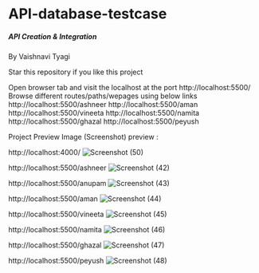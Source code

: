 # API-database-testcase
<h5>API Creation & Integration</h5>
By Vaishnavi Tyagi

Star this repository if you like this project

Open browser tab and visit the localhost at the port 
http://localhost:5500/
Browse different routes/paths/wepages using below links
http://localhost:5500/ashneer
http://localhost:5500/aman
http://localhost:5500/vineeta
http://localhost:5500/namita
http://localhost:5500/ghazal
http://localhost:5500/peyush



Project Preview
Image (Screenshot) preview :

http://localhost:4000/
![Screenshot (50)](https://user-images.githubusercontent.com/123761898/217490333-f69b0df4-ec64-46e4-b2d9-a199dddbfad0.png)


http://localhost:5500/ashneer
![Screenshot (42)](https://user-images.githubusercontent.com/123761898/217491125-0c0e90d8-e833-4990-8b13-cb7214c13042.png)


http://localhost:5500/anupam
![Screenshot (43)](https://user-images.githubusercontent.com/123761898/217490998-1fe60ce0-ec58-4dbc-8be7-09a186946484.png)


http://localhost:5500/aman
![Screenshot (44)](https://user-images.githubusercontent.com/123761898/217490894-6dbc53d8-ce07-406b-8bad-ba36e063bbed.png)

http://localhost:5500/vineeta
![Screenshot (45)](https://user-images.githubusercontent.com/123761898/217490822-d87c1b1c-6c6f-4d4f-b32b-b40e84203bd9.png)

http://localhost:5500/namita
![Screenshot (46)](https://user-images.githubusercontent.com/123761898/217490779-2678b815-e213-4110-847a-ab4114399afa.png)

http://localhost:5500/ghazal
![Screenshot (47)](https://user-images.githubusercontent.com/123761898/217490713-edb95eb1-fe1b-4f99-ba1c-638219b56b85.png)

http://localhost:5500/peyush
![Screenshot (48)](https://user-images.githubusercontent.com/123761898/217490584-cf6ebae5-e8cd-44a5-a2be-adfe3d6803b4.png)
